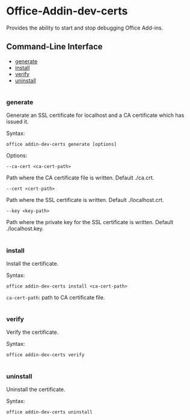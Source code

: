 # Office-Addin-dev-certs

Provides the ability to start and stop debugging Office Add-ins.

## Command-Line Interface
* [generate](#generate)
* [install](#install)
* [verify](#verify)
* [uninstall](#uninstall)

#


### generate
Generate an SSL certificate for localhost and a CA certificate which has issued it.

Syntax:

`office addin-dev-certs generate [options]`

Options:

`--ca-cert <ca-cert-path>`

Path where the CA certificate file is written. Default ./ca.crt.

`--cert <cert-path>`

Path where the SSL certificate is written. Default ./localhost.crt.

`--key <key-path>`

Path where the private key for the SSL certificate is written. Default ./localhost.key.
 
#

### install
Install the certificate.

Syntax:

`office addin-dev-certs install <ca-cert-path>`

`ca-cert-path`: path to CA certificate file.

 
#

### verify
Verify the certificate.

Syntax:

`office addin-dev-certs verify`
 
#

### uninstall
Uninstall the certificate.

Syntax:

`office addin-dev-certs uninstall`

#
